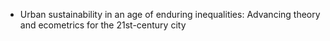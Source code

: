 - Urban sustainability in an age of enduring inequalities: Advancing theory and ecometrics for the 21st-century city